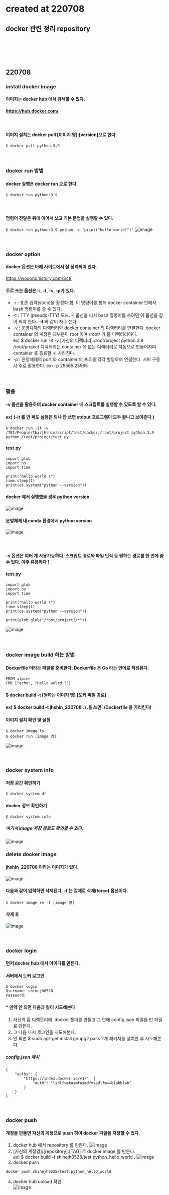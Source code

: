 # created at 220708
## docker 관련 정리 repository

### <br/><br/><br/>

## 220708
### install docker image 
#### 이미지는 docker hub 에서 검색할 수 있다.
#### https://hub.docker.com/
#### <br/>
#### 이미지 설치는 docker pull \[이미지 명\]:\[version\]으로 한다.
```$ docker pull python:3.9```
#### <br/>

### docker run 방법
#### docker 실행은 docker run 으로 한다.
```$ docker run python:3.9```
#### <br/>
#### 명령어 전달은 뒤에 이어서 쓰고 기본 문법을 실행할 수 있다.
```$ docker run python:3.9 python -c 'print("hello world!")'```
![image](https://user-images.githubusercontent.com/62974484/177891673-5acbe326-a880-456f-961c-41562165eff5.png) <br/>
#### <br/>

### docker option
#### docker 옵션은 아래 사이트에서 잘 정리되어 있다.
https://wooono.tistory.com/348
#### 주로 쓰는 옵션은 -i, -t, -v, -p가 있다.
- \-i : 표준 입력(stdin)을 활성화 함. 이 명령어를 통해 docker container 안에서 bash 명령어를 쓸 수 있다.
- \-t : TTY (pseudo-TTY) 모드. \-i 옵션을 써서 bash 명령어를 쓰려면 이 옵션을 같이 써야 한다. **\-it** 와 같이 자주 쓴다.
- \-v : 운영체제의 디렉터리와 docker container 의 디렉터리를 연결한다. docker container 의 계정은 대부분이 root 이며 /root/ 가 홈 디렉터리이다. <br/> ex) $ docker run -it -v \[자신의 디렉터리\]:/root/project python:3.9 <br/> /root/project 디렉터리는 container 에 없는 디렉터리로 자동으로 만들어지며 container 를 종료할 시 사라진다.
- \-p : 운영체제의 port 와 container 의 포트를 각각 할당하여 연결한다. 서버 구동시 주로 활용한다. ex) -p 25565:25565
#### <br/>

### 활용
#### -v 옵션을 활용하여 docker container 에 스크립트를 실행할 수 있도록 할 수 있다.
#### ex) (-it 를 안 써도 실행은 되나 안 쓰면 stdout  프로그램이 모두 끝나고 보여준다.)
```$ docker run -it -v /TBI/People/tbi/jhshin/script/test/docker:/root/project python:3.9 python /root/project/test.py```
#### test.py
```
import glob
import os
import time

print("hello world !")
time.sleep(1)
print(os.system("python --version"))
```
#### docker 에서 실행했을 경우 python version
![image](https://user-images.githubusercontent.com/62974484/177893323-ff1f9ea0-28a0-4d06-a3af-76af92b782ad.png)
#### 운영체제 내 conda 환경에서 python version
![image](https://user-images.githubusercontent.com/62974484/177892938-76f4d5c9-8946-4801-92b1-0bb697b71d87.png)
#### <br/>
#### \-v 옵션은 여러 개 사용가능하다. 스크립트 경로와 파일 인식 등 원하는 경로를 한 번에 줄 수 있다. 아주 유용하다 !
#### test.py
```
import glob
import os
import time

print("hello world !")
time.sleep(1)
print(os.system("python --version"))

print(glob.glob("/root/project2/*"))
```
![image](https://user-images.githubusercontent.com/62974484/177893625-3aebaaf4-9446-4bc1-8d53-ebeb5f4a1cad.png)
#### <br/>

### docker image build 하는 방법
#### Dockerfile 이라는 파일을 준비한다. Dockerfile 은 Go 라는 언어로 작성된다.
```
FROM alpine
CMD ["echo", "Hello wolrd !"]
```
#### $ docker build -t \[원하는 이미지 명\] \[도커 파일 경로\]
#### ex) $ docker build -t jhshin_220708 . (.을 쓰면 ./Dockerfile 을 가리킨다)
#### 이미지 설치 확인 및 실행
```
$ docker image ls
$ docker run [image 명]
```
![image](https://user-images.githubusercontent.com/62974484/177895321-355880cd-0c62-4724-99c5-730eff64eda9.png)
#### <br/>

### docker system info
#### 저장 공간 확인하기
```$ docker system df```
#### docker 정보 확인하기
```$ docker system info```
##### 여기서 image 저장 경로도 확인할 수 있다.
![image](https://user-images.githubusercontent.com/62974484/177901305-ae80ebd4-30f7-4071-9423-7d8777b0d4af.png)

### delete docker image
#### jhshin_220708 이라는 이미지가 있다.
![image](https://user-images.githubusercontent.com/62974484/177903089-8e6dcfd4-5236-4d98-a1b0-72f311b91839.png)
#### 다음과 같이 입력하면 삭제된다. \-f 는 강제로 삭제(force) 옵션이다.
```
$ docker image rm -f [image 명]
```
#### 삭제 후
![image](https://user-images.githubusercontent.com/62974484/177903246-a41c1f15-8d14-4182-9c69-1ca0613d0a6c.png)
#### <br/>

### docker login
#### 먼저 docker hub 에서 아이디를 만든다.
#### 서버에서 도커 로그인
```
$ docker login
Username: shinejh0528
Password:
```
#### * 만약 안 되면 다음과 같이 시도해본다
1. 자신의 홈 디렉토리에 .docker 폴더를 만들고 그 안에 config.json 파일을 빈 파일로 만든다.
2. 그 다음 다시 로그인을 시도해본다.
3. 안 되면 $ sudo apt-get install gnupg2 pass 2개 패키지를 설치한 후 시도해본다.
##### config.json 예시
```
{
    "auths": {
        "https://index.docker.io/v1/": {
            "auth": "lsdlfvmkasmfasmdfmsadlfm==blahblah"
        }
    }
}
```
#### <br/>

### docker push
#### 계정을 만들면 자신의 계정으로 push 하여 docker 파일을 저장할 수 있다.
1. docker hub 에서 repository 를 만든다.
![image](https://user-images.githubusercontent.com/62974484/177934399-a51ac644-d241-4895-b1db-f58937c85ca9.png) <br/>
2. \[자신의 계정명\]/\[repository\]:\[TAG\] 로 docker image 를 만든다. <br/>
ex) $ docker build -t shinejh0528/test:python_hello_world .
![image](https://user-images.githubusercontent.com/62974484/177934495-10cb6c0d-76de-4f59-b35e-d8bfa9ec7e01.png) <br/> 
3. docker push
```
docker push shinejh0528/test:python_hello_world
```
4. docker hub uoload 확인 <br/>
![image](https://user-images.githubusercontent.com/62974484/177935233-f077341c-a663-4a3b-9c0d-eb2751686dd4.png)
#### <br/> 
